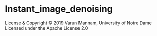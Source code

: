 # Instant_image_denoising
License &amp; Copyright © 2019 Varun Mannam, University of Notre Dame  Licensed under the Apache License 2.0
